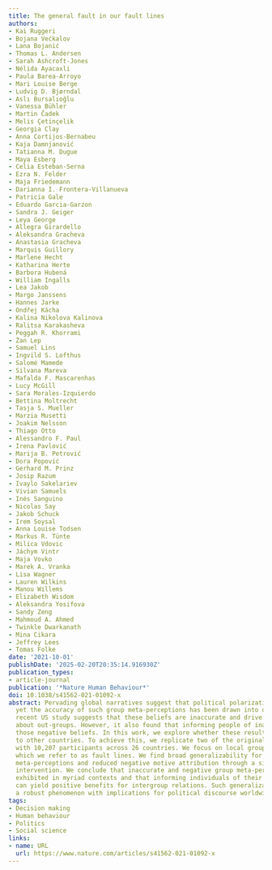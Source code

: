 ```yaml
---
title: The general fault in our fault lines
authors:
- Kai Ruggeri
- Bojana Većkalov
- Lana Bojanić
- Thomas L. Andersen
- Sarah Ashcroft-Jones
- Nélida Ayacaxli
- Paula Barea-Arroyo
- Mari Louise Berge
- Ludvig D. Bjørndal
- Aslı Bursalıoğlu
- Vanessa Bühler
- Martin Čadek
- Melis Çetinçelik
- Georgia Clay
- Anna Cortijos-Bernabeu
- Kaja Damnjanović
- Tatianna M. Dugue
- Maya Esberg
- Celia Esteban-Serna
- Ezra N. Felder
- Maja Friedemann
- Darianna I. Frontera-Villanueva
- Patricia Gale
- Eduardo Garcia-Garzon
- Sandra J. Geiger
- Leya George
- Allegra Girardello
- Aleksandra Gracheva
- Anastasia Gracheva
- Marquis Guillory
- Marlene Hecht
- Katharina Herte
- Barbora Hubená
- William Ingalls
- Lea Jakob
- Margo Janssens
- Hannes Jarke
- Ondřej Kácha
- Kalina Nikolova Kalinova
- Ralitsa Karakasheva
- Peggah R. Khorrami
- Žan Lep
- Samuel Lins
- Ingvild S. Lofthus
- Salomé Mamede
- Silvana Mareva
- Mafalda F. Mascarenhas
- Lucy McGill
- Sara Morales-Izquierdo
- Bettina Moltrecht
- Tasja S. Mueller
- Marzia Musetti
- Joakim Nelsson
- Thiago Otto
- Alessandro F. Paul
- Irena Pavlović
- Marija B. Petrović
- Dora Popović
- Gerhard M. Prinz
- Josip Razum
- Ivaylo Sakelariev
- Vivian Samuels
- Inés Sanguino
- Nicolas Say
- Jakob Schuck
- Irem Soysal
- Anna Louise Todsen
- Markus R. Tünte
- Milica Vdovic
- Jáchym Vintr
- Maja Vovko
- Marek A. Vranka
- Lisa Wagner
- Lauren Wilkins
- Manou Willems
- Elizabeth Wisdom
- Aleksandra Yosifova
- Sandy Zeng
- Mahmoud A. Ahmed
- Twinkle Dwarkanath
- Mina Cikara
- Jeffrey Lees
- Tomas Folke
date: '2021-10-01'
publishDate: '2025-02-20T20:35:14.916930Z'
publication_types:
- article-journal
publication: '*Nature Human Behaviour*'
doi: 10.1038/s41562-021-01092-x
abstract: Pervading global narratives suggest that political polarization is increasing,
  yet the accuracy of such group meta-perceptions has been drawn into question. A
  recent US study suggests that these beliefs are inaccurate and drive polarized beliefs
  about out-groups. However, it also found that informing people of inaccuracies reduces
  those negative beliefs. In this work, we explore whether these results generalize
  to other countries. To achieve this, we replicate two of the original experiments
  with 10,207 participants across 26 countries. We focus on local group divisions,
  which we refer to as fault lines. We find broad generalizability for both inaccurate
  meta-perceptions and reduced negative motive attribution through a simple disclosure
  intervention. We conclude that inaccurate and negative group meta-perceptions are
  exhibited in myriad contexts and that informing individuals of their misperceptions
  can yield positive benefits for intergroup relations. Such generalizability highlights
  a robust phenomenon with implications for political discourse worldwide.
tags:
- Decision making
- Human behaviour
- Politics
- Social science
links:
- name: URL
  url: https://www.nature.com/articles/s41562-021-01092-x
---
```


